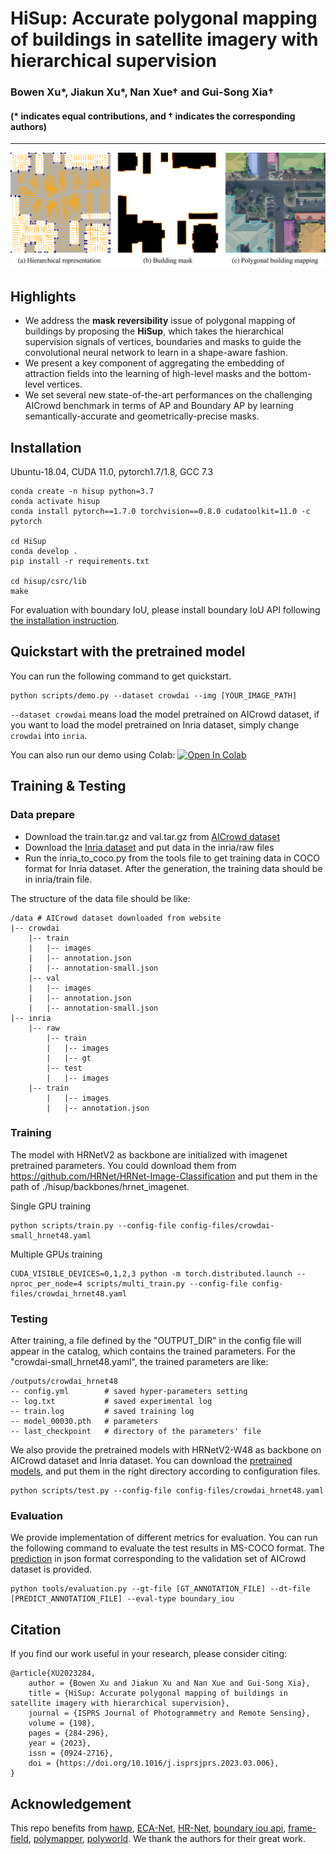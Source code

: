 # HiSup: Accurate polygonal mapping of buildings in satellite imagery with hierarchical supervision
### Bowen Xu*, Jiakun Xu*, Nan Xue† and Gui-Song Xia† 
#### (* indicates equal contributions, and † indicates the corresponding authors)

---
![image](figures/teaser_git.png)
## Highlights
- We address the **mask reversibility** issue of polygonal mapping of buildings 
by proposing the **HiSup**, which takes the hierarchical supervision signals 
of vertices, boundaries and masks to guide the convolutional neural network to learn in a shape-aware fashion.
- We present a key component of aggregating the embedding of attraction fields into the learning of high-level masks and the bottom-level vertices.
- We set several new state-of-the-art performances on the challenging AICrowd benchmark in terms of AP and Boundary AP
by learning semantically-accurate and geometrically-precise masks.
## Installation
Ubuntu-18.04, CUDA 11.0, pytorch1.7/1.8, GCC 7.3
```
conda create -n hisup python=3.7
conda activate hisup
conda install pytorch==1.7.0 torchvision==0.8.0 cudatoolkit=11.0 -c pytorch

cd HiSup
conda develop .
pip install -r requirements.txt

cd hisup/csrc/lib
make
```
For evaluation with boundary IoU, please install boundary IoU API following [the installation instruction](https://github.com/bowenc0221/boundary-iou-api).

## Quickstart with the pretrained model
You can run the following command to get quickstart.
```
python scripts/demo.py --dataset crowdai --img [YOUR_IMAGE_PATH]
```
`--dataset crowdai` means load the model pretrained on AICrowd dataset, if you want to load the model pretrained on Inria dataset, simply change `crowdai` into `inria`.

You can also run our demo using Colab: [![Open In Colab](https://colab.research.google.com/assets/colab-badge.svg)](https://colab.research.google.com/drive/162nuZq9ghB4pQQ9qsC9eZZK5Wn2qtUEW?usp=sharing) 

## Training & Testing
### Data prepare
- Download the train.tar.gz and val.tar.gz from [AICrowd dataset](https://www.aicrowd.com/challenges/mapping-challenge-old)
- Download the [Inria dataset](https://project.inria.fr/aerialimagelabeling/) and put data in the inria/raw files
- Run the inria_to_coco.py from the tools file to get training data in COCO format for Inria dataset. After the generation,
the training data should be in inria/train file.

The structure of the data file should be like: 
```
/data # AICrowd dataset downloaded from website
|-- crowdai
    |-- train
    |   |-- images
    |   |-- annotation.json
    |   |-- annotation-small.json
    |-- val
    |   |-- images
    |   |-- annotation.json
    |   |-- annotation-small.json
|-- inria
    |-- raw
        |-- train
        |   |-- images
        |   |-- gt
        |-- test
        |   |-- images
    |-- train
        |   |-- images
        |   |-- annotation.json
```
### Training
The model with HRNetV2 as backbone are initialized with imagenet pretrained parameters. You could 
download them from https://github.com/HRNet/HRNet-Image-Classification and put them in the path of 
./hisup/backbones/hrnet_imagenet.

Single GPU training
```
python scripts/train.py --config-file config-files/crowdai-small_hrnet48.yaml 
```
Multiple GPUs training
```
CUDA_VISIBLE_DEVICES=0,1,2,3 python -m torch.distributed.launch --nproc_per_node=4 scripts/multi_train.py --config-file config-files/crowdai_hrnet48.yaml
``` 

### Testing 
After training, a file defined by the "OUTPUT_DIR" in the config file will appear in the catalog, which contains the trained parameters.
For the "crowdai-small_hrnet48.yaml", the trained parameters are like:
```
/outputs/crowdai_hrnet48
-- config.yml        # saved hyper-parameters setting
-- log.txt           # saved experimental log
-- train.log         # saved training log
-- model_00030.pth   # parameters
-- last_checkpoint   # directory of the parameters' file
```
We also provide the pretrained models with HRNetV2-W48 as backbone on AICrowd dataset and Inria dataset. 
You can download the [pretrained models](https://drive.google.com/drive/folders/1IYAuM08Cmqp6OzHKWFv0y-gplNe2E8t2),
and put them in the right directory according to configuration files.
```
python scripts/test.py --config-file config-files/crowdai_hrnet48.yaml
```
### Evaluation
We provide implementation of different metrics for evaluation. 
You can run the following command to evaluate the test results in MS-COCO format.
The [prediction](https://drive.google.com/drive/folders/1VgOqnWfCJxic1riOtq7tT96-8w58ss7g) in json format corresponding to the validation set of AICrowd dataset is provided.
```
python tools/evaluation.py --gt-file [GT_ANNOTATION_FILE] --dt-file [PREDICT_ANNOTATION_FILE] --eval-type boundary_iou
```

## Citation
If you find our work useful in your research, please consider citing:
```
@article{XU2023284,
    author = {Bowen Xu and Jiakun Xu and Nan Xue and Gui-Song Xia},
    title = {HiSup: Accurate polygonal mapping of buildings in satellite imagery with hierarchical supervision},
    journal = {ISPRS Journal of Photogrammetry and Remote Sensing},
    volume = {198},
    pages = {284-296},
    year = {2023},
    issn = {0924-2716},
    doi = {https://doi.org/10.1016/j.isprsjprs.2023.03.006},
}
```

## Acknowledgement
This repo benefits from [hawp](https://github.com/cherubicXN/hawp), 
[ECA-Net](https://github.com/BangguWu/ECANet),
[HR-Net](https://github.com/HRNet/HRNet-Image-Classification),
[boundary iou api](https://github.com/bowenc0221/boundary-iou-api),
[frame-field](https://github.com/Lydorn/Polygonization-by-Frame-Field-Learning),
[polymapper](https://github.com/lizuoyue/ETH-Thesis),
[polyworld](https://github.com/zorzi-s/PolyWorldPretrainedNetwork). We thank the authors for their great work.
